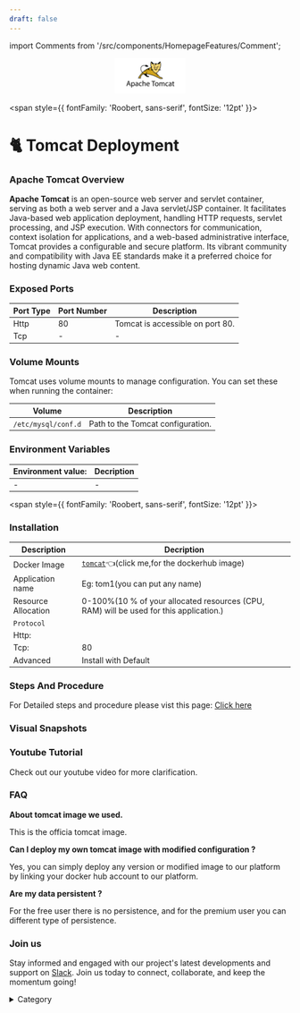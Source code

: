 ```yaml
---
draft: false
---
```

import Comments from '/src/components/HomepageFeatures/Comment';

<p align="center">
  <img src="/img/efefg.jpg" alt="Alt Text" width="25%"/>
</p> 

<span style={{ fontFamily: 'Roobert, sans-serif', fontSize: '12pt' }}>

# 🐈 Tomcat Deployment

### Apache Tomcat Overview

**Apache Tomcat** is an open-source web server and servlet container, serving as both a web server and a Java servlet/JSP container. It facilitates Java-based web application deployment, handling HTTP requests, servlet processing, and JSP execution. With connectors for communication, context isolation for applications, and a web-based administrative interface, Tomcat provides a configurable and secure platform. Its vibrant community and compatibility with Java EE standards make it a preferred choice for hosting dynamic Java web content.
### Exposed Ports

| Port Type | Port Number | Description                    |
| --------- | ----------- | ------------------------------ |
| Http      | 80          | Tomcat is accessible on port 80.|
| Tcp       | -           | -             |
### Volume Mounts

Tomcat uses volume mounts to manage configuration. You can set these when running the container:

| Volume                   | Description                          |
| ------------------------ | ------------------------------------ |
| `/etc/mysql/conf.d`      | Path to the Tomcat configuration.     |


### Environment Variables


|   **Environment value:**          | Decription                                                                                                               | 
| --------------------- | ------                                                                                                                   | 
|-       |  -                              |

</span>


<span style={{ fontFamily: 'Roobert, sans-serif', fontSize: '12pt' }}>

### Installation

|  Description          | Decription                                                                                                               | 
| --------------------- | ------                                                                                                                   | 
| Docker Image          |   [`tomcat`](https://hub.docker.com/\_/tomcat)👈(click me,for the dockerhub image)                                   |
| Application name      |  Eg: tom1(you can put any name)                                                                                        | 
| Resource Allocation   |  0-100%(10 % of your allocated resources (CPU, RAM) will be used for this application.)                                  | 
| `Protocol`            |                                                                                                                          | 
|  Http:                |                                                                                                                          |
|  Tcp:                 |    80                                                                                                                    | 
|    Advanced           |    Install with Default                                                                                                  |



### Steps And Procedure

For Detailed steps and procedure please vist this page: [Click here](https://techscaleinfinite.github.io/introduction/cloud-float/Steps%20and%20procedure)




### Visual Snapshots




### Youtube Tutorial&#x20;

Check out our youtube video for more clarification.



### FAQ

**About tomcat image we used.**

This is the officia tomcat image.

**Can I deploy my own tomcat image with modified configuration ?**

Yes, you can simply deploy any version or modified image to our platform by linking your docker hub account to our platform.

**Are my data persistent ?**

For the free user there is no persistence, and for the premium user you can different type of persistence.

### Join us

Stay informed and engaged with our project's latest developments and support on [Slack](https://app.slack.com/client/T04QS32JX6E/C04QKEWE146). Join us today to connect, collaborate, and keep the momentum going!&#x20;

<details>

<summary>Category</summary>

Kubernetes, cloud computing, DevOps, cloud services, hosting platform, container orchestration, cloud infrastructure, cloud deployment, cloud management, cloud technology, cloud solutions, database, tomcat

</details>

</span>

<Comments />